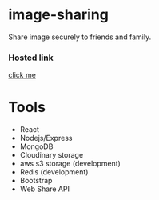 ﻿# image-sharing

Share image securely to friends and family.

### Hosted link

[click me](https://www.secure-img-share.netlify.app)

# Tools

- React
- Nodejs/Express
- MongoDB
- Cloudinary storage
- aws s3 storage (development)
- Redis (development)
- Bootstrap
- Web Share API
